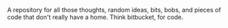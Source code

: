 A repository for all those thoughts, random ideas, bits, bobs, and pieces of code that don't really have a home. Think bitbucket, for code.